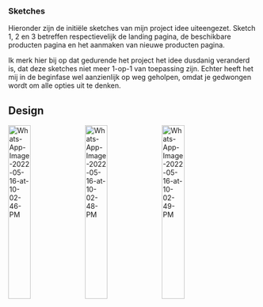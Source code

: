 ### Sketches

Hieronder zijn de initiële sketches van mijn project idee uiteengezet. Sketch 1, 2 en 3 betreffen respectievelijk de landing pagina, de beschikbare producten pagina en het aanmaken van nieuwe producten pagina. 

Ik merk hier bij op dat gedurende het project het idee dusdanig veranderd is, dat deze sketches niet meer 1-op-1 van toepassing zijn. Echter heeft het mij in de beginfase wel aanzienlijk op weg geholpen, omdat je gedwongen wordt om alle opties uit te denken.

## Design
<a href="https://ibb.co/TvkZ00D"><img src="https://i.ibb.co/mDGmyyr/Whats-App-Image-2022-05-16-at-10-02-46-PM.jpg" alt="Whats-App-Image-2022-05-16-at-10-02-46-PM" border="0" width=30% height=30% /></a>
<a href="https://ibb.co/dWR6PJp"><img src="https://i.ibb.co/Qb4nPjH/Whats-App-Image-2022-05-16-at-10-02-48-PM.jpg" alt="Whats-App-Image-2022-05-16-at-10-02-48-PM" border="0" width=30% height=30%/></a>
<a href="https://ibb.co/Np8Yjmk"><img src="https://i.ibb.co/7VwyWRT/Whats-App-Image-2022-05-16-at-10-02-49-PM.jpg" alt="Whats-App-Image-2022-05-16-at-10-02-49-PM" border="0" width=30% height=30%/></a>
